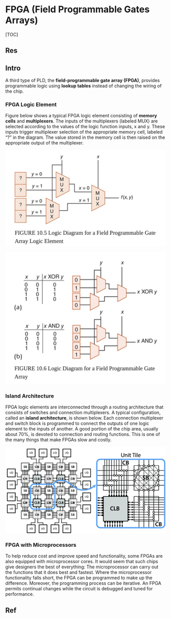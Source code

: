 # FPGA (Field Programmable Gates Arrays)

[TOC]



## Res


## Intro
A third type of PLD, the **field-programmable gate array (FPGA)**, provides programmable logic using **lookup tables** instead of changing the wiring of the chip.


### FPGA Logic Element
Figure below shows a typical FPGA logic element consisting of **memory cells** and **multiplexers**. The inputs of the multiplexers (labeled MUX) are selected according to the values of the logic function inputs, x and y. These inputs trigger multiplexer selection of the appropriate memory cell, labeled “?” in the diagram. The value stored in the memory cell is then raised on the appropriate output of the multiplexer.

![](../../../../../Assets/Pics/Screenshot%202023-05-23%20at%202.44.55%20PM.png)

![](../../../../../Assets/Pics/Screenshot%202023-05-23%20at%202.45.22%20PM.png)


### Island Architecture
FPGA logic elements are interconnected through a routing architecture that consists of switches and connection multiplexers. A typical configuration, called an **island architecture**, is shown below. Each connection multiplexer and switch block is programmed to connect the outputs of one logic element to the inputs of another. A good portion of the chip area, usually about 70%, is devoted to connection and routing functions. This is one of the many things that make FPGAs slow and costly.

![](../../../../../Assets/Pics/Island-style-global-FPGA-architecture-A-unit-tile-consists-of-one-configurable-logic.png)


### FPGA with Microprocessors
To help reduce cost and improve speed and functionality, some FPGAs are also equipped with microprocessor cores. It would seem that such chips give designers the best of everything: The microprocessor can carry out the functions that it does best and fastest. Where the microprocessor functionality falls short, the FPGA can be programmed to make up the difference. Moreover, the programming process can be iterative. An FPGA permits continual changes while the circuit is debugged and tuned for performance.



## Ref

